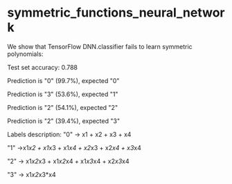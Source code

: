 # symmetric_functions_neural_network
We show that TensorFlow DNN.classifier fails to learn symmetric polynomials:

Test set accuracy: 0.788

Prediction is "0" (99.7%), expected "0"

Prediction is "3" (53.6%), expected "1"

Prediction is "2" (54.1%), expected "2"

Prediction is "2" (39.4%), expected "3"

Labels description:
"0" -> x1 + x2 + x3 + x4

"1" ->x1*x2 + x1*x3 + x1*x4 + x2*x3 + x2*x4 + x3*x4

"2" -> x1*x2*x3 + x1*x2*x4 + x1*x3*x4 + x2*x3*x4

"3" -> x1*x2*x3*x4

